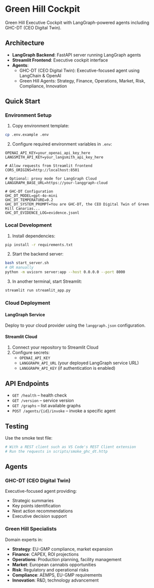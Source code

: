 # Green Hill Cockpit

Green Hill Executive Cockpit with LangGraph-powered agents including GHC-DT (CEO Digital Twin).

## Architecture

- **LangGraph Backend**: FastAPI server running LangGraph agents
- **Streamlit Frontend**: Executive cockpit interface
- **Agents**:
  - GHC-DT (CEO Digital Twin): Executive-focused agent using LangChain & OpenAI
  - Green Hill Agents: Strategy, Finance, Operations, Market, Risk, Compliance, Innovation

## Quick Start

### Environment Setup

1. Copy environment template:

```bash
cp .env.example .env
```

2. Configure required environment variables in `.env`:

```env
OPENAI_API_KEY=your_openai_api_key_here
LANGSMITH_API_KEY=your_langsmith_api_key_here

# Allow requests from Streamlit frontend
CORS_ORIGINS=http://localhost:8501

# Optional: proxy mode for LangGraph Cloud
LANGGRAPH_BASE_URL=https://your-langgraph-cloud

# GHC-DT Configuration
GHC_DT_MODEL=gpt-4o-mini
GHC_DT_TEMPERATURE=0.2
GHC_DT_SYSTEM_PROMPT=You are GHC-DT, the CEO Digital Twin of Green Hill Canarias...
GHC_DT_EVIDENCE_LOG=evidence.jsonl
```

### Local Development

1. Install dependencies:
```bash
pip install -r requirements.txt
```

2. Start the backend server:

```bash
bash start_server.sh
# OR manually
python -m uvicorn server:app --host 0.0.0.0 --port 8000
```

3. In another terminal, start Streamlit:
```bash
streamlit run streamlit_app.py
```

### Cloud Deployment

#### LangGraph Service
Deploy to your cloud provider using the `langgraph.json` configuration.

#### Streamlit Cloud
1. Connect your repository to Streamlit Cloud
2. Configure secrets:
   - `OPENAI_API_KEY`
   - `LANGGRAPH_API_URL` (your deployed LangGraph service URL)
   - `LANGGRAPH_API_KEY` (if authentication is enabled)

## API Endpoints

- `GET /health` – health check
- `GET /version` – service version
- `GET /graphs` – list available graphs
- `POST /agents/{id}/invoke` – invoke a specific agent

## Testing

Use the smoke test file:

```bash
# With a REST client such as VS Code's REST Client extension
# Run the requests in scripts/smoke_ghc_dt.http
```

## Agents

### GHC-DT (CEO Digital Twin)
Executive-focused agent providing:
- Strategic summaries
- Key points identification  
- Next action recommendations
- Executive decision support

### Green Hill Specialists
Domain experts in:
- **Strategy**: EU-GMP compliance, market expansion
- **Finance**: CAPEX, ROI projections
- **Operations**: Production planning, facility management
- **Market**: European cannabis opportunities
- **Risk**: Regulatory and operational risks
- **Compliance**: AEMPS, EU-GMP requirements
- **Innovation**: R&D, technology advancement